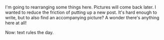 I'm going to rearranging some things here. Pictures will come back later. I wanted to reduce the friction of putting up a new post. It's hard enough to write, but to also find an accompanying picture? A wonder there's anything here at all!

Now: text rules the day. 
